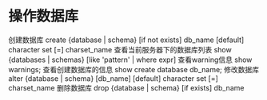 # 操作数据库
创建数据库
create {database | schema} [if not exists] db_name
[default] character set [=] charset_name
查看当前服务器下的数据库列表
show {databases | schemas}
[like 'pattern' | where expr]
查看warning信息
show warnings;
查看创建数据库的信息
show create database db_name;
修改数据库
alter {database | schema} [db_name]
[default] character set [=] charset_name
删除数据库
drop {database | schema} [if exists] db_name
